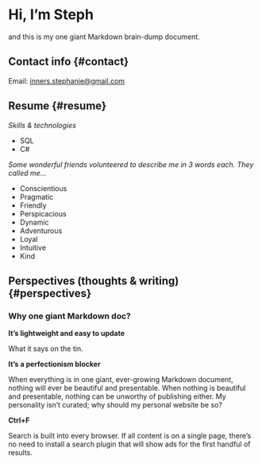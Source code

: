 # Hi, I’m Steph
and this is my one giant Markdown brain-dump document.

## Contact info {#contact}
Email: [inners.stephanie@gmail.com](mailto:inners.stephanie@gmail.com)

## Resume {#resume}
*Skills & technologies*
- SQL
- C#

*Some wonderful friends volunteered to describe me in 3 words each. They called me…*
- Conscientious
- Pragmatic
- Friendly
- Perspicacious
- Dynamic
- Adventurous
- Loyal
- Intuitive
- Kind

## Perspectives (thoughts & writing) {#perspectives}
### Why one giant Markdown doc?
**It’s lightweight and easy to update**

What it says on the tin.

**It’s a perfectionism blocker**

When everything is in one giant, ever-growing Markdown document, nothing will ever be beautiful and presentable. When nothing is beautiful and presentable, nothing can be unworthy of publishing either. My personality isn’t curated; why should my personal website be so?

**Ctrl+F**

Search is built into every browser. If all content is on a single page, there’s no need to install a search plugin that will show ads for the first handful of results.
